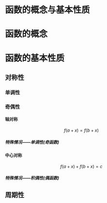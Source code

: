 # 函数的概念与基本性质
# 函数的概念
# 函数的基本性质

## 对称性
### 单调性

### 奇偶性
#### 轴对称

$$
f(a+x)=f(b+x)
$$
##### 特殊情况——单调性(奇函数)
#### 中心对称

$$
f(a+x)+f(b+x)=c
$$
##### 特殊情况——积偶性(偶函数)
## 周期性